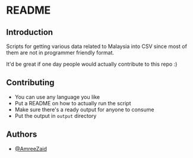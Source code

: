 # README

## Introduction

Scripts for getting various data related to Malaysia into CSV since most of them are not in programmer friendly format.

It'd be great if one day people would actually contribute to this repo :)

## Contributing

- You can use any language you like
- Put a README on how to actually run the script
- Make sure there's a ready output for anyone to consume
- Put the output in `output` directory

## Authors

- [@AmreeZaid](https://twitter.com/amreezaid)
